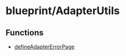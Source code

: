 # blueprint/AdapterUtils

## Functions

- [defineAdapterErrorPage](functions/defineAdapterErrorPage.md)
